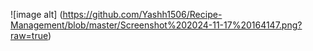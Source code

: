 ![image alt] (https://github.com/Yashh1506/Recipe-Management/blob/master/Screenshot%202024-11-17%20164147.png?raw=true)
